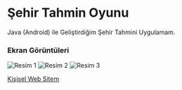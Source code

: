 # Şehir Tahmin Oyunu
Java (Android) ile Geliştirdiğim Şehir Tahmini Uygulamam.

### Ekran Görüntüleri

![Resim 1](https://github.com/harundogdu/TahminOyunu/blob/main/ss/Screenshot_1.png)
![Resim 2](https://github.com/harundogdu/TahminOyunu/blob/main/ss/Screenshot_2.png)
![Resim 3](https://github.com/harundogdu/TahminOyunu/blob/main/ss/Screenshot_3.png)

[Kişisel Web Sitem](http://harundogdu.com.tr/)
